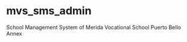 mvs_sms_admin
=============

School Management System of Merida Vocational School Puerto Bello Annex
